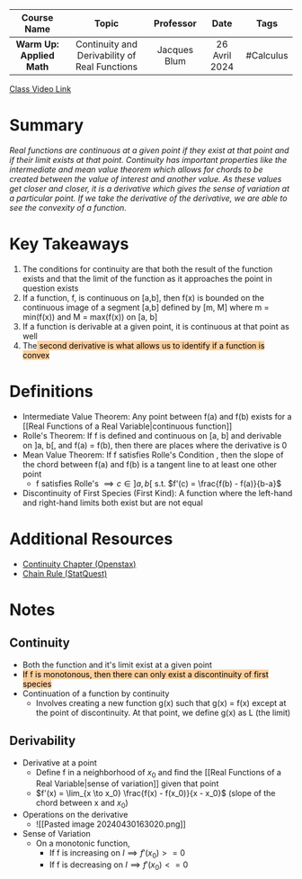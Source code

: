 |        Course Name        |                     Topic                     |  Professor   |     Date      |   Tags    |
| :-----------------------: | :-------------------------------------------: | :----------: | :-----------: | :-------: |
| **Warm Up: Applied Math** | Continuity and Derivability of Real Functions | Jacques Blum | 26 Avril 2024 | #Calculus |

[Class Video Link](https://dstisas-my.sharepoint.com/personal/ted_codd_nuc_dsti_institute/_layouts/15/stream.aspx?id=%2Fpersonal%2Fted%5Fcodd%5Fnuc%5Fdsti%5Finstitute%2FDocuments%2FRecordings%2FS24%2DWarmUp%20%2D%20One%2DTime%2DLink%2D20240426%5F095208%2DMeeting%20Recording%201%2Emp4&nav=eyJyZWZlcnJhbEluZm8iOnsicmVmZXJyYWxBcHAiOiJTdHJlYW1XZWJBcHAiLCJyZWZlcnJhbFZpZXciOiJTaGFyZURpYWxvZy1MaW5rIiwicmVmZXJyYWxBcHBQbGF0Zm9ybSI6IldlYiIsInJlZmVycmFsTW9kZSI6InZpZXcifX0&ga=1&referrer=StreamWebApp%2EWeb&referrerScenario=AddressBarCopied%2Eview%2Efab822b1%2D4dd8%2D4947%2Da9b5%2Db29beea35369)

# Summary
*Real functions are continuous at a given point if they exist at that point and if their limit exists at that point. Continuity has important properties like the intermediate and mean value theorem which allows for chords to be created between the value of interest and another value. As these values get closer and closer, it is a derivative which gives the sense of variation at a particular point. If we take the derivative of the derivative, we are able to see the convexity of a function.*

# Key Takeaways
1. The conditions for continuity are that both the result of the function exists and that the limit of the function as it approaches the point in question exists
2. If a function, f, is continuous on \[a,b\], then f(x) is bounded on the continuous image of a segment \[a,b\] defined by \[m, M] where m = min(f(x)) and M = max(f(x)) on \[a, b]
3. If a function is derivable at a given point, it is continuous at that point as well
4. The<mark style="background: #FFB86CA6;"> second derivative is what allows us to identify if a function is convex</mark>

# Definitions
- Intermediate Value Theorem: Any point between f(a) and f(b) exists for a [[Real Functions of a Real Variable|continuous function]]
- Rolle's Theorem: If f is defined and continuous on \[a, b] and derivable on ]a, b\[, and f(a) = f(b), then there are places where the derivative is 0
- Mean Value Theorem: If f satisfies Rolle's Condition , then the slope of the chord between f(a) and f(b) is a tangent line to at least one other point
	- f satisfies Rolle's $\implies c \in ]a,b[$ s.t.  $f'(c) = \frac{f(b) - f(a)}{b-a}$
- Discontinuity of First Species (First Kind): A function where the left-hand and right-hand limits both exist but are not equal

# Additional Resources
- [Continuity Chapter (Openstax)](https://openstax.org/books/calculus-volume-1/pages/2-4-continuity)
- [Chain Rule (StatQuest)](https://www.youtube.com/watch?v=wl1myxrtQHQ&ab_channel=StatQuestwithJoshStarmer)

# Notes
## Continuity
- Both the function and it's limit exist at a given point
- <mark style="background: #FFB86CA6;">If f is monotonous, then there can only exist a discontinuity of first species</mark>
- Continuation of a function by continuity
	- Involves creating a new function g(x) such that g(x) = f(x) except at the point of discontinuity. At that point, we define g(x) as L (the limit)

## Derivability
- Derivative at a point
	- Define f in a neighborhood of $x_0$ and find the [[Real Functions of a Real Variable|sense of variation]] given that point
	- $f'(x) = \lim_{x \to x_0} \frac{f(x) - f(x_0)}{x - x_0}$ (slope of the chord between x and $x_0$)
- Operations on the derivative
	- ![[Pasted image 20240430163020.png]]
- Sense of Variation
	- On a monotonic function,
		- If f is increasing on $I \implies f'(x_0) >= 0$
		- If f is decreasing on $I \implies f'(x_0) <= 0$

